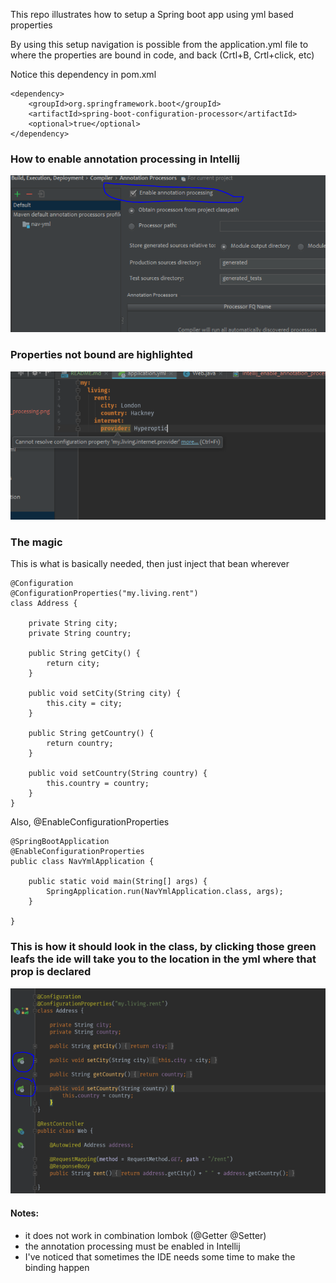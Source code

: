 This repo illustrates how to setup a Spring boot app using yml based properties

By using this setup navigation is possible from the application.yml file to where the properties are bound in code, and back (Crtl+B, Crtl+click, etc)

Notice this dependency in pom.xml
```
<dependency>
    <groupId>org.springframework.boot</groupId>
    <artifactId>spring-boot-configuration-processor</artifactId>
    <optional>true</optional>
</dependency>

```
### How to enable annotation processing in Intellij
![alt text](https://github.com/brobert83/nav-yml/blob/master/github-content/intellij_enable_annotation_processing.png?raw=true)

### Properties not bound are highlighted

![alt text](https://github.com/brobert83/nav-yml/blob/master/github-content/unbound_property.png?raw=true)

### The magic
This is what is basically needed, then just inject that bean wherever
```
@Configuration
@ConfigurationProperties("my.living.rent")
class Address {

    private String city;
    private String country;

    public String getCity() {
        return city;
    }

    public void setCity(String city) {
        this.city = city;
    }

    public String getCountry() {
        return country;
    }

    public void setCountry(String country) {
        this.country = country;
    }
}
```

Also, @EnableConfigurationProperties 
```
@SpringBootApplication
@EnableConfigurationProperties
public class NavYmlApplication {

	public static void main(String[] args) {
		SpringApplication.run(NavYmlApplication.class, args);
    }

}

```
### This is how it should look in the class, by clicking those green leafs the ide will take you to the location in the yml where that prop is declared
![alt text](https://github.com/brobert83/nav-yml/blob/master/github-content/nav_from_code.png?raw=true)

#### Notes:
- it does not work in combination lombok (@Getter @Setter)
- the annotation processing must be enabled in Intellij
- I've noticed that sometimes the IDE needs some time to make the binding happen